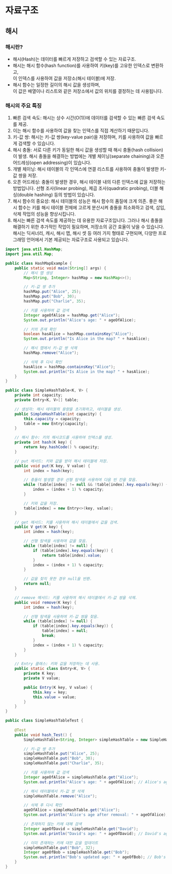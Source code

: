 # 자료구조

## 해시

### 해시란?
- 해시(Hash)는 데이터를 빠르게 저장하고 검색할 수 있는 자료구조.
- 해시는 해시 함수(hash function)를 사용하여 키(key)를 고유한 인덱스로 변환하고,  
이 인덱스를 사용하여 값을 저장소(해시 테이블)에 저장.
- 해시 함수는 일정한 길이의 해시 값을 생성하며,  
이 값은 배열이나 리스트와 같은 저장소에서 값의 위치를 결정하는 데 사용됩니다.

### 해시의 주요 특징

1. 빠른 검색 속도: 해시는 상수 시간(O(1))에 데이터를 검색할 수 있는 빠른 검색 속도를 제공.<br>
2. 이는 해시 함수를 사용하여 값을 찾는 인덱스를 직접 계산하기 때문입니다.<br>
3. 키-값 쌍: 해시는 키-값 쌍(key-value pair)을 저장하며, 키를 사용하여 값을 빠르게 검색할 수 있습니다.<br>
4. 해시 충돌: 서로 다른 키가 동일한 해시 값을 생성할 때 해시 충돌(hash collision)이 발생. 해시 충돌을 해결하는 방법에는 개별 체이닝(separate chaining)과 오픈 어드레싱(open addressing)이 있습니다.<br>
5. 개별 체이닝: 해시 테이블의 각 인덱스에 연결 리스트를 사용하여 충돌이 발생한 키-값 쌍을 저장.<br>
6. 오픈 어드레싱: 충돌이 발생한 경우, 해시 테이블 내의 다른 인덱스에 값을 저장하는 방법입니다. 선형 조사(linear probing), 제곱 조사(quadratic probing), 더블 해싱(double hashing) 등의 방법이 있습니다.<br>
7. 해시 함수의 중요성: 해시 테이블의 성능은 해시 함수의 품질에 크게 의존. 좋은 해시 함수는 키를 해시 테이블 전체에 고르게 분산시켜 충돌을 최소화하고 검색, 삽입, 삭제 작업의 성능을 향상시킵니다.<br>
8. 해시는 빠른 검색 속도를 제공하는 데 유용한 자료구조입니다. 그러나 해시 충돌을 해결하기 위한 추가적인 작업이 필요하며, 저장소의 공간 효율이 낮을 수 있습니다. 해시는 딕셔너리, 캐시, 해시 맵, 해시 셋 등 여러 가지 형태로 구현되며, 다양한 프로그래밍 언어에서 기본 제공되는 자료구조로 사용되고 있습니다.<br>

```java
import java.util.HashMap;
import java.util.Map;

public class HashMapExample {
    public static void main(String[] args) {
        // 해시 맵 생성
        Map<String, Integer> hashMap = new HashMap<>();

        // 키-값 쌍 추가
        hashMap.put("Alice", 25);
        hashMap.put("Bob", 30);
        hashMap.put("Charlie", 35);

        // 키를 사용하여 값 검색
        Integer ageOfAlice = hashMap.get("Alice");
        System.out.println("Alice's age: " + ageOfAlice);

        // 키의 존재 확인
        boolean hasAlice = hashMap.containsKey("Alice");
        System.out.println("Is Alice in the map? " + hasAlice);

        // 해시 맵에서 키-값 쌍 삭제
        hashMap.remove("Alice");

        // 삭제 후 다시 확인
        hasAlice = hashMap.containsKey("Alice");
        System.out.println("Is Alice in the map? " + hasAlice);
    }
}

```

```java
public class SimpleHashTable<K, V> {
    private int capacity;
    private Entry<K, V>[] table;

    // 생성자: 해시 테이블의 용량을 초기화하고, 테이블을 생성.
    public SimpleHashTable(int capacity) {
        this.capacity = capacity;
        table = new Entry[capacity];
    }

    // 해시 함수: 키의 해시코드를 사용하여 인덱스를 생성.
    private int hash(K key) {
        return key.hashCode() % capacity;
    }

    // put 메서드: 키와 값을 받아 해시 테이블에 저장.
    public void put(K key, V value) {
        int index = hash(key);

        // 충돌이 발생할 경우 선형 탐색을 사용하여 다음 빈 칸을 찾음.
        while (table[index] != null && !table[index].key.equals(key)) {
            index = (index + 1) % capacity;
        }

        // 키와 값을 저장.
        table[index] = new Entry<>(key, value);
    }

    // get 메서드: 키를 사용하여 해시 테이블에서 값을 검색.
    public V get(K key) {
        int index = hash(key);

        // 선형 탐색을 사용하여 값을 찾음.
        while (table[index] != null) {
            if (table[index].key.equals(key)) {
                return table[index].value;
            }
            index = (index + 1) % capacity;
        }

        // 값을 찾지 못한 경우 null을 반환.
        return null;
    }

    // remove 메서드: 키를 사용하여 해시 테이블에서 키-값 쌍을 삭제.
    public void remove(K key) {
        int index = hash(key);

        // 선형 탐색을 사용하여 키-값 쌍을 찾음.
        while (table[index] != null) {
            if (table[index].key.equals(key)) {
                table[index] = null;
                break;
            }
            index = (index + 1) % capacity;
        }
    }

    // Entry 클래스: 키와 값을 저장하는 데 사용.
    public static class Entry<K, V> {
        private K key;
        private V value;

        public Entry(K key, V value) {
            this.key = key;
            this.value = value;
        }
    }
}
```

```java
public class SimpleHashTableTest {
    
    @Test
    public void hash_Test() {
        SimpleHashTable<String, Integer> simpleHashTable = new SimpleHashTable<>(10);

        // 키-값 쌍 추가
        simpleHashTable.put("Alice", 25);
        simpleHashTable.put("Bob", 30);
        simpleHashTable.put("Charlie", 35);

        // 키를 사용하여 값 검색
        Integer ageOfAlice = simpleHashTable.get("Alice");
        System.out.println("Alice's age: " + ageOfAlice); // Alice's age: 25

        // 해시 테이블에서 키-값 쌍 삭제
        simpleHashTable.remove("Alice");

        // 삭제 후 다시 확인
        ageOfAlice = simpleHashTable.get("Alice");
        System.out.println("Alice's age after removal: " + ageOfAlice); // Alice's age after removal: null

        // 존재하지 않는 키에 대해 검색
        Integer ageOfDavid = simpleHashTable.get("David");
        System.out.println("David's age: " + ageOfDavid); // David's age: null

        // 이미 존재하는 키에 대한 값을 업데이트
        simpleHashTable.put("Bob", 32);
        Integer ageOfBob = simpleHashTable.get("Bob");
        System.out.println("Bob's updated age: " + ageOfBob); // Bob's updated age: 32
    }
}

```